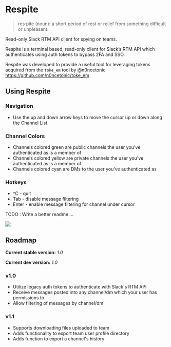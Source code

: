 # Respite

> res·pite (noun): a short period of rest or relief from something difficult or unpleasant.

Read-only Slack RTM API client for spying on teams.

Respite is a terminal based, read-only client for Slack’s RTM API which authenticates using auth tokens to bypass 2FA and SSO.

Respite was developed to provide a useful tool for leveraging tokens acquired from the `toke_em` tool by @n0ncetonic https://github.com/n0ncetonic/toke_em


## Using Respite

### Navigation
- Use the up and down arrow keys to move the cursor up or down along the Channel List. 

### Channel Colors
- Channels colored green are public channels the user you've authenticated as is a member of
- Channels colored yellow are private channels the user you've authenticated as is a member of
- Channels colored cyan are DMs to the user you've authenticated as

### Hotkeys
- ^C - quit
- Tab - disable message filtering
- Enter - enable message filtering for channel under cursor


TODO : Write a better readme ...

![](https://user-images.githubusercontent.com/29786827/54484700-dae76400-4828-11e9-9d53-37111a95ebfe.png)
## Roadmap
**Current stable version:** _1.0_

**Current dev version:** _1.0_

### v1.0
- Utilize legacy auth tokens to authenticate with Slack's RTM API
- Receive messages posted into any channel/dm which your user has permissions to
- Allow filtering of messages by channel/dm

### v1.1
- Supports downloading files uploaded to team
- Adds functionality to export team user profile directory
- Adds function to export a channel's history
